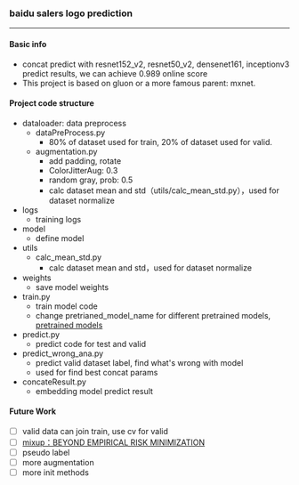 ### baidu salers logo prediction
---

#### Basic info
* concat predict with resnet152_v2, resnet50_v2, densenet161, inceptionv3 predict results, we can achieve 0.989 online score
* This project is based on gluon or a more famous parent: mxnet.

#### Project code structure
* dataloader: data preprocess
    * dataPreProcess.py
        * 80% of dataset used for train, 20% of dataset used for valid.
    * augmentation.py
        * add padding, rotate
        * ColorJitterAug: 0.3
        * random gray, prob: 0.5
        * calc dataset mean and std（utils/calc_mean_std.py），used for dataset normalize
* logs
    * training logs
* model
    * define model
* utils
    * calc_mean_std.py
        * calc dataset mean and std，used for dataset normalize
* weights
    * save model weights
* train.py
    * train model code
    * change pretrianed_model_name for different pretrained models, [pretrained models](https://mxnet.incubator.apache.org/api/python/gluon/model_zoo.html?highlight=model#module-mxnet.gluon.model_zoo.vision)
* predict.py
    * predict code for test and valid
* predict_wrong_ana.py
    * predict valid dataset label, find what's wrong with model
    * used for find best concat params
* concateResult.py
    * embedding model predict result

#### Future Work
- [ ] valid data can join train, use cv for valid
- [ ] [mixup：BEYOND EMPIRICAL RISK MINIMIZATION](https://arxiv.org/pdf/1710.09412.pdf)
- [ ] pseudo label
- [ ] more augmentation
- [ ] more init methods